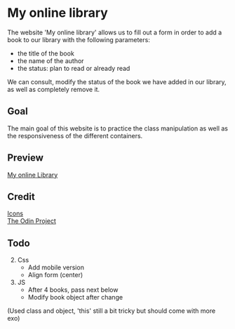 # My online library
The website 'My online library' allows us to fill out a form in order to add a book to our library with the following parameters:
* the title of the book
* the name of the author
* the status: plan to read or already read

We can consult, modify the status of the book we have added in our library, as well as completely remove it.
## Goal
The main goal of this website is to practice the class manipulation as well as the responsiveness of the different containers.

## Preview
[My online Library](https://haveadream1.github.io/library/)

## Credit
[Icons]()  
[The Odin Project](https://www.theodinproject.com/)

## Todo
2. Css
   * Add mobile version
   * Align form (center)
3. JS
   * After 4 books, pass next below
   * Modify book object after change
 
(Used class and object, 'this' still a bit tricky but should come with more exo)
